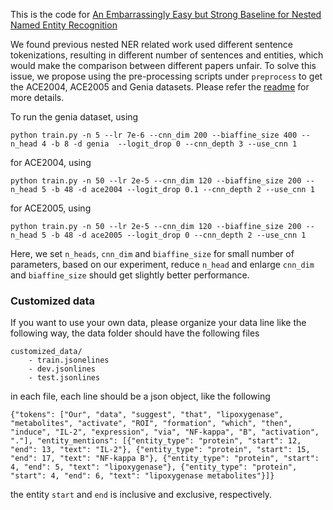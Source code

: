 This is the code for [An Embarrassingly Easy but Strong Baseline for Nested Named Entity Recognition]()

We found previous nested NER related work used different sentence tokenizations, resulting in different number of 
sentences and entities, which would make the comparison between different papers unfair. To solve this 
issue, we propose using the pre-processing scripts under `preprocess` to get the ACE2004, ACE2005 and Genia datasets.
Please refer the [readme](preprocess/readme.md) for more details.

To run the genia dataset, using
```shell
python train.py -n 5 --lr 7e-6 --cnn_dim 200 --biaffine_size 400 --n_head 4 -b 8 -d genia  --logit_drop 0 --cnn_depth 3 --use_cnn 1
```

for ACE2004, using
```shell
python train.py -n 50 --lr 2e-5 --cnn_dim 120 --biaffine_size 200 --n_head 5 -b 48 -d ace2004 --logit_drop 0.1 --cnn_depth 2 --use_cnn 1
```

for ACE2005, using
```shell
python train.py -n 50 --lr 2e-5 --cnn_dim 120 --biaffine_size 200 --n_head 5 -b 48 -d ace2005 --logit_drop 0 --cnn_depth 2 --use_cnn 1
```

Here, we set `n_heads`, `cnn_dim` and `biaffine_size` for small number of parameters, based on our experiment, reduce `n_head` and
enlarge `cnn_dim` and `biaffine_size` should get slightly better performance.

### Customized data
If you want to use your own data, please organize your data line like the following way, the data folder should 
have the following files
```text
customized_data/
    - train.jsonelines
    - dev.jsonlines
    - test.jsonlines
```
in each file, each line should be a json object, like the following
```text
{"tokens": ["Our", "data", "suggest", "that", "lipoxygenase", "metabolites", "activate", "ROI", "formation", "which", "then", "induce", "IL-2", "expression", "via", "NF-kappa", "B", "activation", "."], "entity_mentions": [{"entity_type": "protein", "start": 12, "end": 13, "text": "IL-2"}, {"entity_type": "protein", "start": 15, "end": 17, "text": "NF-kappa B"}, {"entity_type": "protein", "start": 4, "end": 5, "text": "lipoxygenase"}, {"entity_type": "protein", "start": 4, "end": 6, "text": "lipoxygenase metabolites"}]}
```
the entity `start` and `end` is inclusive and exclusive, respectively.